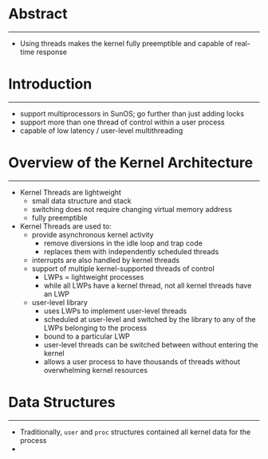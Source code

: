 # Abstract
----
* Using threads makes the kernel fully preemptible and capable of real-time response
# Introduction
----
- support multiprocessors in SunOS; go further than just adding locks
- support more than one thread of control within a user process
- capable of low latency / user-level multithreading
# Overview of the Kernel Architecture
----
- Kernel Threads are lightweight
	- small data structure and stack
	- switching does not require changing virtual memory address
	- fully preemptible
- Kernel Threads are used to:
	- provide asynchronous kernel activity
		- remove diversions in the idle loop and trap code
		- replaces them with independently scheduled threads
	- interrupts are also handled by kernel threads
	- support of multiple kernel-supported threads of control 
		- LWPs = lightweight processes
		- while all LWPs have a kernel thread, not all kernel threads have an LWP
	- user-level library
		- uses LWPs to implement user-level threads
		- scheduled at user-level and switched by the library to any of the LWPs belonging to the process
		- bound to a particular LWP
		- user-level threads can be switched between without entering the kernel
		- allows a user process to have thousands of threads without overwhelming kernel resources
# Data Structures
---
- Traditionally, `user` and `proc` structures contained all kernel data for the process
- 